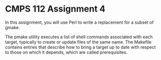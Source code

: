 # CMPS 112 Assignment 4


In this assignment, you will use Perl to write a replacement for a subset of gmake.

The pmake utility executes a list of shell commands associated with each target,
typically to create or update files of the same name. The Makefile contains
entries that describe how to bring a target up to date with respect to those on
which it depends, which are called prerequisites.
